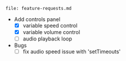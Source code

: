 ```
file: feature-requests.md
```

- Add controls panel
    - [x] variable speed control
    - [x] variable volume control
    - [ ] audio playback loop

- Bugs
    - [ ] fix audio speed issue with 'setTimeouts'
